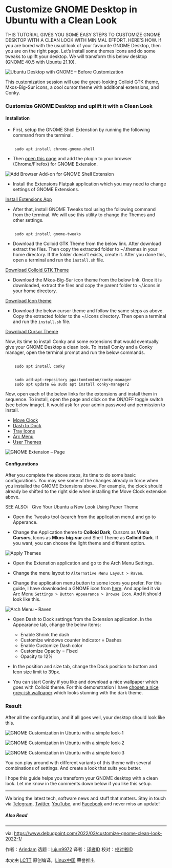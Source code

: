 [#]: subject: "Customize GNOME Desktop in Ubuntu with a Clean Look"
[#]: via: "https://www.debugpoint.com/2022/03/customize-gnome-clean-look-2022-1/"
[#]: author: "Arindam https://www.debugpoint.com/author/admin1/"
[#]: collector: "lujun9972"
[#]: translator: "geekpi"
[#]: reviewer: " "
[#]: publisher: " "
[#]: url: " "

Customize GNOME Desktop in Ubuntu with a Clean Look
======
THIS TUTORIAL GIVES YOU SOME EASY STEPS TO CUSTOMIZE GNOME DESKTOP WITH
A CLEAN LOOK WITH MINIMAL EFFORT. HERE’S HOW.
If you are bored with the usual look of your favourite GNOME Desktop, then you are on the right page. Let’s install some themes icons and do some tweaks to uplift your desktop. We will transform this below desktop (GNOME 40.5 with Ubuntu 21.10).

![Ubuntu Desktop with GNOME – Before Customization][1]

This customization session will use the great-looking Colloid GTK theme, Mkos-Big-Sur icons, a cool cursor theme with additional extensions, and Conky.

### Customize GNOME Desktop and uplift it with a Clean Look

#### Installation

  * First, setup the GNOME Shell Extenstion by running the following command from the terminal.



```

    sudo apt install chrome-gnome-shell

```

  * Then [open this page][2] and add the plugin to your browser (Chrome/Firefox) for GNOME Extension.



![Add Browser Add-on for GNOME Shell Extension][3]

  * Install the Extensions Flatpak application which you may need to change settings of GNOME Extensions.



[Install Extensions App][4]

  * After that, install GNOME Tweaks tool using the following command from the terminal. We will use this utility to change the Themes and other settings.



```

    sudo apt install gnome-tweaks

```

  * Download the Colloid GTK Theme from the below link. After download extract the files. Then copy the extracted folder to ~/.themes in your home directory. If the folder doesn’t exists, create it. After you done this, open a terminal and run the `install.sh` file.



[Download Colloid GTK Theme][5]

  * Download the Mkos-Big-Sur icon theme from the below link. Once it is downloaded, extract the files and copy the parent folder to ~/.icons in your home directory.



[Download Icon theme][6]

  * Download the below cursor theme and follow the same steps as above. Copy the extracted folder to the ~/.icons directory. Then open a terminal and run the `install.sh` file.



[Download Cursor Theme][7]

Now, its time to install Conky and some extensions that would eventually give your GNOME Desktop a clean look. To install Conky and a Conky manager, open the terminal prompt and run the below commands.

```

    sudo apt install conky

```

```

    sudo add-apt-repository ppa:tomtomtom/conky-manager
    sudo apt update && sudo apt install conky-manager2

```

Now, open each of the below links for the extensions and install them in sequence. To install, open the page and click on the ON/OFF toggle switch (see below image). It would ask for your admin password and permission to install.

  * [Move Clock][8]
  * [Dash to Dock][9]
  * [Tray Icons][10]
  * [Arc Menu][11]
  * [User Themes][12]



![GNOME Extension – Page][13]

#### Configurations

After you complete the above steps, its time to do some basic configurations. You may see some of the changes already in force when you installed the GNOME Extensions above. For example, the clock should already be shifted to the right side when installing the Move Clock extension above.

[][14]

SEE ALSO:   Give Your Ubuntu a New Look Using Paper Theme

  * Open the Tweaks tool (search from the application menu) and go to Apperance.


  * Change the Application theme to **Colloid Dark**, Cursors as **Vimix Cursors**, Icons as **Mkos-big-sur** and Shell Theme as **Colloid Dark**. If you want, you can choose the light theme and different option.



![Apply Themes][15]

  * Open the Extenstion application and go to the Arch Menu Settings.


  * Change the menu layout to `Alternative Menu Layout > Raven`.


  * Change the application menu button to some icons you prefer. For this guide, I have downloaded a GNOME icon from [here][16]. And applied it via Arc Menu `Settings > Button Appearance > Browse Icon`. And it should look like this.



![Arch Menu – Raven][17]

  * Open Dash to Dock settings from the Extension application. In the Appearance tab, change the below items:
    * Enable Shrink the dash
    * Customize windows counter indicator = Dashes
    * Enable Customize Dash color
    * Customize Opacity = Fixed
    * Opacity to 12%


  * In the position and size tab, change the Dock position to bottom and Icon size limit to 39px.


  * You can start Conky if you like and download a nice wallpaper which goes with Colloid theme. For this demonstration I have [chosen a nice grey-ish wallpaper][18] which looks stunning with the dark theme.



### Result

After all the configuration, and if all goes well, your desktop should look like this.

![GNOME Customization in Ubuntu with a simple look-1][19]

![GNOME Customization in Ubuntu with a simple look-2][20]

![GNOME Customization in Ubuntu with a simple look-3][21]

You can play around with different variants of this theme with several combinations of settings. And create a look that suits you better.

I hope this guide helps you transform your GNOME desktop with a clean look. Let me know in the comments down below if you like this setup.

* * *

We bring the latest tech, software news and stuff that matters. Stay in touch via [Telegram][22], [Twitter][23], [YouTube][24], and [Facebook][25] and never miss an update!

##### Also Read

--------------------------------------------------------------------------------

via: https://www.debugpoint.com/2022/03/customize-gnome-clean-look-2022-1/

作者：[Arindam][a]
选题：[lujun9972][b]
译者：[译者ID](https://github.com/译者ID)
校对：[校对者ID](https://github.com/校对者ID)

本文由 [LCTT](https://github.com/LCTT/TranslateProject) 原创编译，[Linux中国](https://linux.cn/) 荣誉推出

[a]: https://www.debugpoint.com/author/admin1/
[b]: https://github.com/lujun9972
[1]: https://www.debugpoint.com/wp-content/uploads/2022/03/Ubuntu-Desktop-with-GNOME-Before-Customization-1024x582.jpg
[2]: https://extensions.gnome.org/
[3]: https://www.debugpoint.com/wp-content/uploads/2022/03/Add-Browser-Add-on-for-GNOME-Shell-Extension.jpg
[4]: https://dl.flathub.org/repo/appstream/org.gnome.Extensions.flatpakref
[5]: https://github.com/vinceliuice/Colloid-gtk-theme/archive/refs/heads/main.zip
[6]: https://github.com/zayronxio/Mkos-Big-Sur/archive/refs/heads/master.zip
[7]: https://github.com/vinceliuice/Vimix-cursors
[8]: https://extensions.gnome.org/extension/2/move-clock/
[9]: https://extensions.gnome.org/extension/307/dash-to-dock/
[10]: https://extensions.gnome.org/extension/2890/tray-icons-reloaded/
[11]: https://extensions.gnome.org/extension/3628/arcmenu/
[12]: https://extensions.gnome.org/extension/19/user-themes/
[13]: https://www.debugpoint.com/wp-content/uploads/2018/05/GNOME-Extension-Page.png
[14]: https://www.debugpoint.com/2018/09/give-your-ubuntu-a-new-look-using-paper-theme/
[15]: https://www.debugpoint.com/wp-content/uploads/2022/03/Apply-Themes.jpg
[16]: https://icons.iconarchive.com/icons/tatice/operating-systems/32/Gnome-icon.png
[17]: https://www.debugpoint.com/wp-content/uploads/2022/03/Arch-Menu-Raven.jpg
[18]: https://i.redd.it/1ttvv79apo851.png
[19]: https://www.debugpoint.com/wp-content/uploads/2022/03/GNOME-Customization-in-Ubuntu-with-a-simple-look-1-1024x579.jpg
[20]: https://www.debugpoint.com/wp-content/uploads/2022/03/GNOME-Customization-in-Ubuntu-with-a-simple-look-2-1024x580.jpg
[21]: https://www.debugpoint.com/wp-content/uploads/2022/03/GNOME-Customization-in-Ubuntu-with-a-simple-look-3-1024x576.jpg
[22]: https://t.me/debugpoint
[23]: https://twitter.com/DebugPoint
[24]: https://www.youtube.com/c/debugpoint?sub_confirmation=1
[25]: https://facebook.com/DebugPoint
